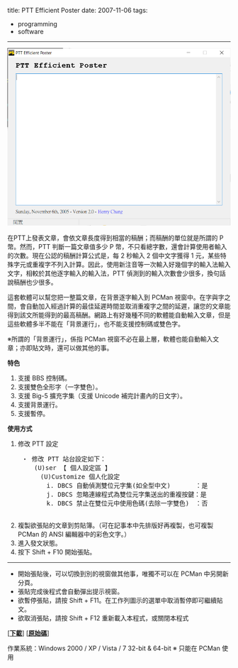 title: PTT Efficient Poster
date: 2007-11-06
tags:
- programming
- software
---

![screenshot](https://raw.githubusercontent.com/changyuheng/ptt-efficient-poster/master/screenshot.png)

<!-- more -->

在PTT上發表文章，會依文章長度得到相當的稿酬；而稿酬的單位就是所謂的 P 幣。然而，PTT 判斷一篇文章值多少 P 幣，不只看總字數，還會計算使用者輸入的次數。現在公認的稿酬計算公式是，每 2 秒輸入 2 個中文字獲得 1 元，某些特殊字元或重複字不列入計算。因此，使用新注音等一次輸入好幾個字的輸入法輸入文字，相較於其他逐字輸入的輸入法，PTT 偵測到的輸入次數會少很多，換句話說稿酬也少很多。

這套軟體可以幫您把一整篇文章，在背景逐字輸入到 PCMan 視窗中。在字與字之間，會自動加入經過計算的最佳延遲時間並取消重複字之間的延遲，讓您的文章能得到該文所能得到的最高稿酬。網路上有好幾種不同的軟體能自動輸入文章，但是這些軟體多半不能在「背景運行」，也不能支援控制碼或雙色字。

※所謂的「背景運行」，係指 PCMan 視窗不必在最上層，軟體也能自動輸入文章；亦即貼文時，還可以做其他的事。


**特色**

1. 支援 BBS 控制碼。
2. 支援雙色全形字（一字雙色）。
3. 支援 Big-5 擴充字集（支援 Unicode 補完計畫內的日文字）。
4. 支援背景運行。
5. 支援暫停。


**使用方式**

1. 修改 PTT 設定
    <pre>
    ‧ 修改 PTT 站台設定如下：
    　　(U)ser 【 個人設定區 】
    　　　(U)Customize 個人化設定
    　　　　i. DBCS 自動偵測雙位元字集(如全型中文)　　　　：是
    　　　　j. DBCS 忽略連線程式為雙位元字集送出的重複按鍵：是
    　　　　k. DBCS 禁止在雙位元中使用色碼(去除一字雙色)　：否
    </pre>
2. 複製欲張貼的文章到剪貼簿。（可在記事本中先排版好再複製，也可複製 PCMan 的 ANSI 編輯器中的彩色文字。）
3. 進入發文狀態。
4. 按下 Shift + F10 開始張貼。

* * *

* 開始張貼後，可以切換到別的視窗做其他事，唯獨不可以在 PCMan 中另開新分頁。
* 張貼完成後程式會自動彈出提示視窗。
* 欲暫停張貼，請按 Shift + F11。在工作列圖示的選單中取消暫停即可繼續貼文。
* 欲取消張貼，請按 Shift + F12 重新載入本程式，或關閉本程式


[**[下載](https://raw.githubusercontent.com/changyuheng/ptt-efficient-poster/master/PTTEfficientPoster.exe)**]
[**[原始碼](https://github.com/changyuheng/ptt-efficient-poster)**]

作業系統：Windows 2000 / XP / Vista / 7 32-bit & 64-bit
※ 只能在 PCMan 使用
